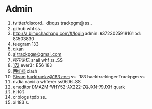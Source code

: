 # Admin

1. twitter/discord、disqus trackpgm@ ss..
2. github whf ss..
3. http://a.bimuchachong.com/#/login    admin: 63723025918161 pd: 83503830
4. telegram 183
5. [qikan](https://qikan.cqvip.com/)
6. [ai](https://huggingface.co/welcome)  trackpgm@gmail.com
7. [樱花论坛](https://www.sakuraaaa.com/forum-40-1.html) snail whf ss..SS 
8. [172](172llk.com) ever34 E56 183
9. [西红柿](https://xihs.cloud/)  clash
10. [Steam]()   backtrackz@163.com ss..  183  backtrackinger  Trackpgm ss..
11. nvdia  navidia  whfever    ss0606..SS
12. emeditor  DMAZM-WHY52-AX222-ZQJXN-79JXH  quark
13. hj  183
14. cnblogs tpdb  ss..
15. xl 183 s.
